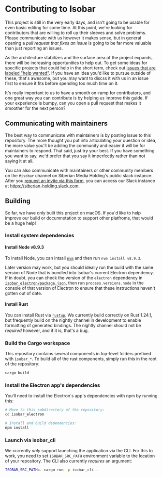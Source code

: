 # Contributing to Isobar

This project is still in the very early days, and isn't going to be usable for even basic editing for some time. At this point, we're looking for contributors that are willing to roll up their sleeves and solve problems. Please communicate with us however it makes sense, but in general opening a *pull request that fixes an issue* is going to be far more valuable than just reporting an issues.

As the architecture stabilizes and the surface area of the project expands, there will be increasing opportunities to help out. To get some ideas for specific projects that could help in the short term, check out [issues that are labeled "help wanted"](https://github.com/siberianmh/isobar/issues?q=is%3Aopen+is%3Aissue+label%3A%22help+wanted%22). If you have an idea you'd like to pursue outside of these, that's awesome, but you may want to discss it with us in an issue first to ensure it fits before spending too much time on it.

It's really important to us to have a smooth on-ramp for contributors, and one great way you can contribute is by helping us improve this guide. If your experience is bumpy, can you open a pull request that makes it smoother for the next person?

## Communicating with maintainers

The best way to communicate with maintainers is by posting issue to this repository. The more thought you put into articulating your question or idea, the more value you'll be adding the community and easier it will be for maintainers to respond. That said, just try your best. If you have something you want to say, we'd prefer that you say it imperfectly rather than not saying it at all.

You can also communicate with maintainers or other community members on the `#isobar` channel on Siberian Media Holding's public slack instance. After you [request an invite via this form](https://siberianmh-slack.herokuapp.com/), you can access our Slack instance at https://siberian-holding.slack.com.

## Building

So far, we have only built this project on macOS. If you'd like to help improve our build or documnetation to support other platfroms, that would be a huge help!

### Install system dependencies

#### Install Node v8.9.3

To install Node, you can intsall [`nvm`](https://github.com/creationix/nvm) and then run `nvm install v8.9.3`.

Later version may work, but you should ideally run the build with the same version of Node that is bundled into Isobar's current Electron dependency. If in doubt, you can check the version of the `electron` dependency in [`isobar_electron/package.json`](https://github.com/siberianmh/isobar/blob/master/isobar_electron/package.json), then run `process.versions.node` in the console of that version of Electron to ensure that these instructions haven't gotten out of date.

#### Install Rust

You can install Rust via [`rustup`](https://www.rustup.rs/). We currently build correctly on Rust 1.24.1, but frequently build on the nightly channel in development to enable formatting of generated bindings. The nightly channel should not be *required* however, and if it is, that's a bug.

### Build the Cargo workspace

This repository contains several components in top-level folders prefixed with `isobar_*`. To build all of the rust components, simply run this in the root of the repository:

```sh
cargo build
```

### Install the Electron app's dependencies

You'll need to install the Electron's app's dependencies with npm by running this:


```sh
# Move to this subdirectory of the repository:
cd isobar_electron

# Install and build dependencies:
npm install
```

### Launch via isobar_cli

We currently *only* support launching the application via the CLI. For this to work, you need to set `ISOBAR_SRC_PATH` environment variable to the location of your repository. The CLI also currently *requires* an argument:

```sh
ISOBAR_SRC_PATH=. cargo run -p isobar_cli .
```
